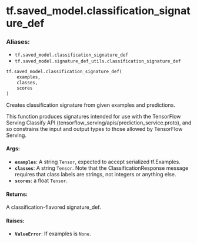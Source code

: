 <div itemscope itemtype="http://developers.google.com/ReferenceObject">
<meta itemprop="name" content="tf.saved_model.classification_signature_def" />
<meta itemprop="path" content="Stable" />
</div>

# tf.saved_model.classification_signature_def

### Aliases:

* `tf.saved_model.classification_signature_def`
* `tf.saved_model.signature_def_utils.classification_signature_def`

``` python
tf.saved_model.classification_signature_def(
    examples,
    classes,
    scores
)
```

Creates classification signature from given examples and predictions.

This function produces signatures intended for use with the TensorFlow Serving
Classify API (tensorflow_serving/apis/prediction_service.proto), and so
constrains the input and output types to those allowed by TensorFlow Serving.

#### Args:

* <b>`examples`</b>: A string `Tensor`, expected to accept serialized tf.Examples.
* <b>`classes`</b>: A string `Tensor`.  Note that the ClassificationResponse message
    requires that class labels are strings, not integers or anything else.
* <b>`scores`</b>: a float `Tensor`.


#### Returns:

A classification-flavored signature_def.


#### Raises:

* <b>`ValueError`</b>: If examples is `None`.